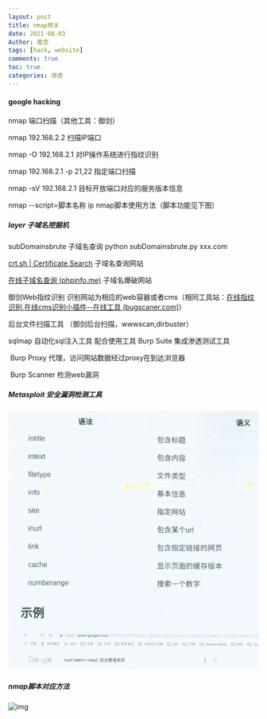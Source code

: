 ```yaml
---
layout: post
title: nmap相关
date: 2021-08-03
Author: 南念
tags: [hack, website]
comments: true
toc: true
categories: 渗透
---
```




#### google hacking

nmap	端口扫描（其他工具：御剑）

nmap 192.168.2.2			扫描IP端口

nmap -O 192.168.2.1		对IP操作系统进行指纹识别

<!-- more -->

nmap 192.168.2.1 -p 21,22 	指定端口扫描

nmap -sV 192.168.2.1		目标开放端口对应的服务版本信息

nmap --script=脚本名称 ip	nmap脚本使用方法（脚本功能见下图）

##### layer 子域名挖掘机

subDomainsbrute  子域名查询  python 	subDomainsbrute.py xxx.com

[crt.sh | Certificate Search](https://crt.sh/)     子域名查询网站

[在线子域名查询 (phpinfo.me)](https://phpinfo.me/domain)     子域名爆破网站

御剑Web指纹识别	识别网站为相应的web容器或者cms（相同工具站：[在线指纹识别,在线cms识别小插件--在线工具 (bugscaner.com)](http://whatweb.bugscaner.com/look/)）

后台文件扫描工具	（御剑后台扫描，wwwscan,dirbuster）

sqlmap 自动化sql注入工具	配合使用工具 Burp Suite 集成渗透测试工具

​     Burp Proxy 代理，访问网站数据经过proxy在到达浏览器

​     Burp Scanner   检测web漏洞

##### Metasploit 安全漏洞检测工具

![img](\assets\images\metasploit.png)

##### nmap脚本对应方法

![img](D:\f0\截图.png)

